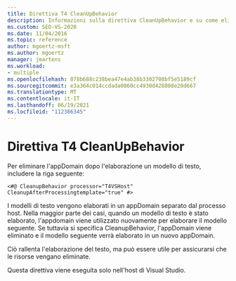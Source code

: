 ```yaml
---
title: Direttiva T4 CleanUpBehavior
description: Informazioni sulla direttiva CleanUpBehavior e su come eliminare appDomain dopo l'elaborazione di un modello di testo.
ms.custom: SEO-VS-2020
ms.date: 11/04/2016
ms.topic: reference
author: mgoertz-msft
ms.author: mgoertz
manager: jmartens
ms.workload:
- multiple
ms.openlocfilehash: 078b688c238bea47e4ab38b3302708bf5e5189cf
ms.sourcegitcommit: e3a364c014ccdada0860cc4930d428808e20d667
ms.translationtype: MT
ms.contentlocale: it-IT
ms.lasthandoff: 06/19/2021
ms.locfileid: "112386345"
---
```

# <a name="t4-cleanupbehavior-directive"></a>Direttiva T4 CleanUpBehavior

Per eliminare l'appDomain dopo l'elaborazione un modello di testo, includere la riga seguente:

```
<#@ CleanupBehavior processor="T4VSHost" CleanupAfterProcessingtemplate="true" #>
```

I modelli di testo vengono elaborati in un appDomain separato dal processo host. Nella maggior parte dei casi, quando un modello di testo è stato elaborato, l'appdomain viene utilizzato nuovamente per elaborare il modello seguente. Se tuttavia si specifica CleanupBehavior, l'appDomain viene eliminato e il modello seguente verrà elaborato in un nuovo appDomain.

Ciò rallenta l'elaborazione del testo, ma può essere utile per assicurarsi che le risorse vengano eliminate.

Questa direttiva viene eseguita solo nell'host di Visual Studio.
